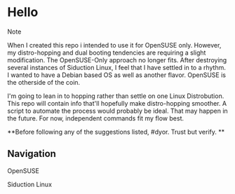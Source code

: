 
# Hello

> [!Note]
> When I created this repo i intended to use it for 
>  OpenSUSE only. However, my distro-hopping and dual 
> booting tendencies are requiring a slight 
> modification. The OpenSUSE-Only approach no longer fits. After 
> destroying several instances of Siduction Linux, I 
> feel that I have settled in to a rhythm. I wanted to
> have a Debian based OS as well as another flavor. 
> OpenSUSE is the otherside of the coin. 
>
> I'm going to lean in to hopping rather than settle 
> on one Linux Distrobution. This repo will contain 
> info that'll hopefully make distro-hopping smoother. 
> A script to automate the process would probably be 
> ideal. That may happen in the future. For now, 
> independent commands fit my flow best. 

**Before following any of the suggestions listed, #dyor. 
Trust but verify.  **



## Navigation

OpenSUSE


Siduction Linux